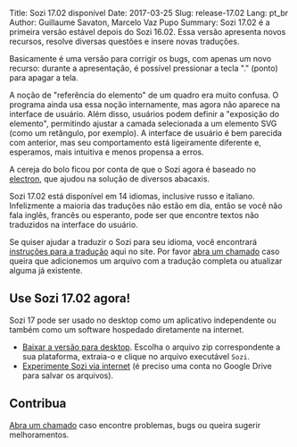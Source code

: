 Title: Sozi 17.02 disponível
Date: 2017-03-25
Slug: release-17.02
Lang: pt_br
Author: Guillaume Savaton, Marcelo Vaz Pupo
Summary:
    Sozi 17.02 é a primeira versão estável depois do Sozi 16.02.
    Essa versão apresenta novos recursos, resolve diversas questões e insere novas traduções.

Basicamente é uma versão para corrigir os bugs, com apenas um novo recurso:
durante a apresentação, é possível pressionar a tecla "." (ponto) para apagar a tela.

A noção de "referência do elemento" de um quadro era muito confusa.
O programa ainda usa essa noção internamente, mas agora não aparece na interface de usuário. Além disso, usuários podem definir a "exposição do elemento", permitindo ajustar a camada selecionada a um elemento SVG (como um retângulo, por exemplo).
A interface de usuário é bem parecida com anterior, mas seu comportamento está ligeiramente diferente e, esperamos, mais intuitiva e menos propensa a erros.

A cereja do bolo ficou por conta de que o Sozi agora é baseado no [electron](http://electron.atom.io/), que ajudou na solução de diversos abacaxis.

Sozi 17.02 está disponível em 14 idiomas, inclusive russo e italiano.
Infelizmente a maioria das traduções não estão em dia, então se você não fala inglês,
francês ou esperanto, pode ser que encontre textos não traduzidos na interface do usuário.

Se quiser ajudar a traduzir o Sozi para seu idioma, você encontrará [instruções para a tradução](|filename|/pages/pt_br/translate-editor.md) aqui no site.
Por favor [abra um chamado](https://github.com/senshu/Sozi/issues) caso queira que adicionemos um arquivo com a tradução completa
ou atualizar alguma já existente.


Use Sozi 17.02 agora!
-------------------

Sozi 17 pode ser usado no desktop como um aplicativo independente ou também como um software hospedado diretamente na internet.

* [Baixar a versão para desktop](https://github.com/senshu/Sozi/releases/tag/17.02).
  Escolha o arquivo zip correspondente a sua plataforma, extraia-o e clique no arquivo executável `Sozi`.
* [Experimente Sozi via internet](http://sozi.baierouge.fr/demo/) (é preciso uma conta no Google Drive para salvar os arquivos).

Contribua
----------

[Abra um chamado](https://github.com/senshu/Sozi/issues) caso encontre problemas, bugs
ou queira sugerir melhoramentos.
